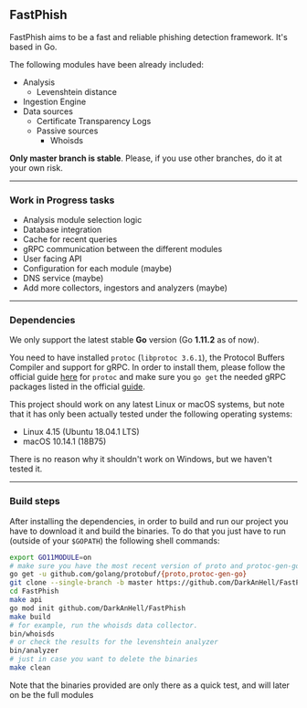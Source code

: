 ## FastPhish

FastPhish aims to be a fast and reliable phishing detection framework. It's based in Go.

The following modules have been already included:

- Analysis
  - Levenshtein distance
- Ingestion Engine
- Data sources
  - Certificate Transparency Logs
  - Passive sources
    - Whoisds

**Only master branch is stable**. Please, if you use other branches, do it at your own risk.



---

### Work in Progress tasks

- Analysis module selection logic
- Database integration
- Cache for recent queries
- gRPC communication between the different modules
- User facing API
- Configuration for each module (maybe)
- DNS service (maybe)
- Add more collectors, ingestors and analyzers (maybe)



---

### Dependencies

We only support the latest stable **Go** version (Go **1.11.2** as of now).

You need to have installed `protoc` (`libprotoc 3.6.1`), the Protocol Buffers Compiler and support for gRPC. In order to install them, please follow the official guide [here](https://google.github.io/proto-lens/installing-protoc.html) for `protoc` and make sure you `go get` the needed gRPC packages listed in the official [guide](https://grpc.io/docs/quickstart/go.html).

This project should work on any latest Linux or macOS systems, but note that it has only been actually tested under the following operating systems:

- Linux 4.15 (Ubuntu 18.04.1 LTS)
- macOS 10.14.1 (18B75)

There is no reason why it shouldn't work on Windows, but we haven't tested it.


---

### Build steps

After installing the dependencies, in order to build and run our project you have to download it and build the binaries. To do that you just have to run (outside of your `$GOPATH`) the following shell commands:

```sh
export GO11MODULE=on
# make sure you have the most recent version of proto and protoc-gen-go
go get -u github.com/golang/protobuf/{proto,protoc-gen-go}
git clone --single-branch -b master https://github.com/DarkAnHell/FastPhish
cd FastPhish
make api
go mod init github.com/DarkAnHell/FastPhish
make build
# for example, run the whoisds data collector.
bin/whoisds
# or check the results for the levenshtein analyzer
bin/analyzer
# just in case you want to delete the binaries
make clean
```

Note that the binaries provided are only there as a quick test, and will later on be the full modules
